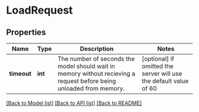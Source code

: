 # LoadRequest


## Properties
Name | Type | Description | Notes
------------ | ------------- | ------------- | -------------
**timeout** | **int** | The number of seconds the model should wait in memory without recieving a request before being unloaded from memory. | [optional]  if omitted the server will use the default value of 60

[[Back to Model list]](../README.md#documentation-for-models) [[Back to API list]](../README.md#documentation-for-api-endpoints) [[Back to README]](../README.md)


